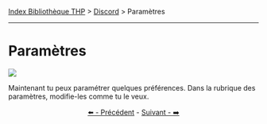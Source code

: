 [Index Bibliothèque THP](https://github.com/TheHackingProject/bibliotheque-THP) > [Discord](https://github.com/TheHackingProject/bibliotheque-THP/blob/master/sommaires/tuto_discord.md) > Paramètres

___

# Paramètres

![](https://i.imgur.com/hl6iwvm.png)

Maintenant tu peux paramétrer quelques préférences. Dans la rubrique des paramètres, modifie-les comme tu le veux.


<div align="center">

[⬅️ - Précédent](https://github.com/TheHackingProject/bibliotheque-THP/blob/master/tuto_discord/photo_de_profil.md) - [Suivant - ➡️](https://github.com/TheHackingProject/bibliotheque-THP/blob/master/tuto_discord/discord.md)

</div>